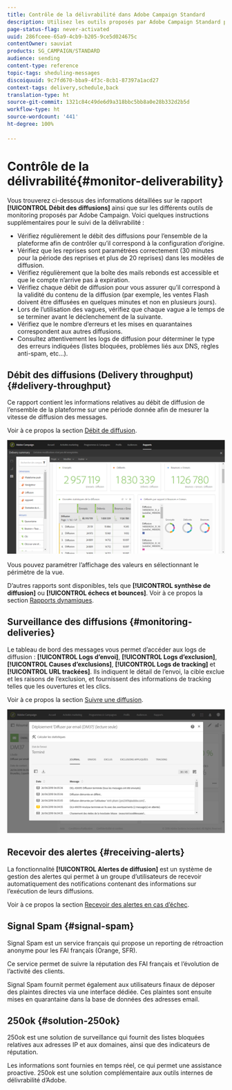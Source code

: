 ```yaml
---
title: Contrôle de la délivrabilité dans Adobe Campaign Standard
description: Utilisez les outils proposés par Adobe Campaign Standard pour suivre la délivrabilité de votre plateforme.
page-status-flag: never-activated
uuid: 286fceee-65a9-4cb9-b205-9ce5d024675c
contentOwner: sauviat
products: SG_CAMPAIGN/STANDARD
audience: sending
content-type: reference
topic-tags: sheduling-messages
discoiquuid: 9c7fd670-bba9-4f3c-8cb1-87397a1acd27
context-tags: delivery,schedule,back
translation-type: ht
source-git-commit: 1321c84c49de6d9a318bbc5bb8a0e28b332d2b5d
workflow-type: ht
source-wordcount: '441'
ht-degree: 100%

---
```



# Contrôle de la délivrabilité{#monitor-deliverability}

Vous trouverez ci-dessous des informations détaillées sur le rapport **[!UICONTROL Débit des diffusions]** ainsi que sur les différents outils de monitoring proposés par Adobe Campaign. Voici quelques instructions supplémentaires pour le suivi de la délivrabilité :
* Vérifiez régulièrement le débit des diffusions pour l’ensemble de la plateforme afin de contrôler qu’il correspond à la configuration d’origine.
* Vérifiez que les reprises sont paramétrées correctement (30 minutes pour la période des reprises et plus de 20 reprises) dans les modèles de diffusion.
* Vérifiez régulièrement que la boîte des mails rebonds est accessible et que le compte n’arrive pas à expiration.
* Vérifiez chaque débit de diffusion pour vous assurer qu’il correspond à la validité du contenu de la diffusion (par exemple, les ventes Flash doivent être diffusées en quelques minutes et non en plusieurs jours).
* Lors de l’utilisation des vagues, vérifiez que chaque vague a le temps de se terminer avant le déclenchement de la suivante.
* Vérifiez que le nombre d’erreurs et les mises en quarantaines correspondent aux autres diffusions.
* Consultez attentivement les logs de diffusion pour déterminer le type des erreurs indiquées (listes bloquées, problèmes liés aux DNS, règles anti-spam, etc…).

## Débit des diffusions (Delivery throughput){#delivery-throughput}

Ce rapport contient les informations relatives au débit de diffusion de l’ensemble de la plateforme sur une période donnée afin de mesurer la vitesse de diffusion des messages.

Voir à ce propos la section [Débit de diffusion](../../reporting/using/delivery-throughput.md).

![](assets/delivery_reports_1.png)

Vous pouvez paramétrer l’affichage des valeurs en sélectionnant le périmètre de la vue.

D’autres rapports sont disponibles, tels que **[!UICONTROL synthèse de diffusion]** ou **[!UICONTROL échecs et bounces]**. Voir à ce propos la section [Rapports dynamiques](../../reporting/using/about-dynamic-reports.md).

## Surveillance des diffusions {#monitoring-deliveries}

Le tableau de bord des messages vous permet d’accéder aux logs de diffusion : **[!UICONTROL Logs d’envoi]**, **[!UICONTROL Logs d’exclusion]**, **[!UICONTROL Causes d’exclusions]**, **[!UICONTROL Logs de tracking]** et **[!UICONTROL URL trackées]**. Ils indiquent le détail de l’envoi, la cible exclue et les raisons de l’exclusion, et fournissent des informations de tracking telles que les ouvertures et les clics.

Voir à ce propos la section [Suivre une diffusion](../../sending/using/monitoring-a-delivery.md).

![](assets/sending_delivery1.png)

## Recevoir des alertes {#receiving-alerts}

La fonctionnalité **[!UICONTROL Alertes de diffusion]** est un système de gestion des alertes qui permet à un groupe d’utilisateurs de recevoir automatiquement des notifications contenant des informations sur l’exécution de leurs diffusions.

Voir à ce propos la section [Recevoir des alertes en cas d’échec](../../sending/using/receiving-alerts-when-failures-happen.md).

## Signal Spam {#signal-spam}

Signal Spam est un service français qui propose un reporting de rétroaction anonyme pour les FAI français (Orange, SFR).

Ce service permet de suivre la réputation des FAI français et l’évolution de l’activité des clients.

Signal Spam fournit permet également aux utilisateurs finaux de déposer des plaintes directes via une interface dédiée. Ces plaintes sont ensuite mises en quarantaine dans la base de données des adresses email.

## 250ok {#solution-250ok}

250ok est une solution de surveillance qui fournit des listes bloquées relatives aux adresses IP et aux domaines, ainsi que des indicateurs de réputation.

Les informations sont fournies en temps réel, ce qui permet une assistance proactive. 250ok est une solution complémentaire aux outils internes de délivrabilité d’Adobe.
